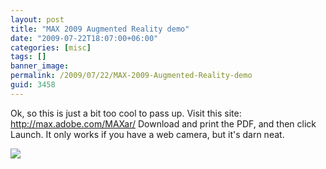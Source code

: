 ```yaml
---
layout: post
title: "MAX 2009 Augmented Reality demo"
date: "2009-07-22T18:07:00+06:00"
categories: [misc]
tags: []
banner_image: 
permalink: /2009/07/22/MAX-2009-Augmented-Reality-demo
guid: 3458
---
```


Ok, so this is just a bit too cool to pass up. Visit this site: <a href="http://max.adobe.com/MAXar/">http://max.adobe.com/MAXar/</a> Download and print the PDF, and then click Launch. It only works if you have a web camera, but it's darn neat. 

<img src="https://static.raymondcamden.com/images//Picture 175.png">